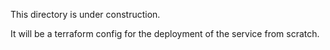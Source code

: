 This directory is under construction. 

It will be a terraform config for the deployment of the service from scratch.

